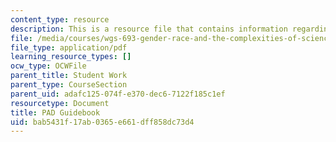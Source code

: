 ```yaml
---
content_type: resource
description: This is a resource file that contains information regarding PAD guidebook.
file: /media/courses/wgs-693-gender-race-and-the-complexities-of-science-and-technology-a-problem-based-learning-experiment-spring-2009/bab5431f17ab0365e661dff858dc73d4_MITWGS_693S09_sw01_Inst.pdf
file_type: application/pdf
learning_resource_types: []
ocw_type: OCWFile
parent_title: Student Work
parent_type: CourseSection
parent_uid: adafc125-074f-e370-dec6-7122f185c1ef
resourcetype: Document
title: PAD Guidebook
uid: bab5431f-17ab-0365-e661-dff858dc73d4
---
```

